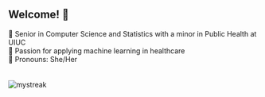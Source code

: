 ## Welcome! 💌

🎀 Senior in Computer Science and Statistics with a minor in Public Health at UIUC \
🎀 Passion for applying machine learning in healthcare \
🎀 Pronouns: She/Her <br>
<br>
<br>
<img src="https://github-readme-streak-stats.herokuapp.com/?user=alyssaanastasi&theme=tokyonight" alt="mystreak"/>
<!--
**alyssaanastasi/alyssaanastasi** is a ✨ _special_ ✨ repository because its `README.md` (this file) appears on your GitHub profile.


![visitors](https://visitor-badge.laobi.icu/badge?page_id=alyssaanastasi.alyssaanastasi)

Here are some ideas to get you started:

- 🔭 I’m currently working on ...
- 🌱 I’m currently learning ...
- 👯 I’m looking to collaborate on ...
- 🤔 I’m looking for help with ...
- 💬 Ask me about ...
- 📫 How to reach me: ...
- 😄 Pronouns: ...
- ⚡ Fun fact: ...
-->
